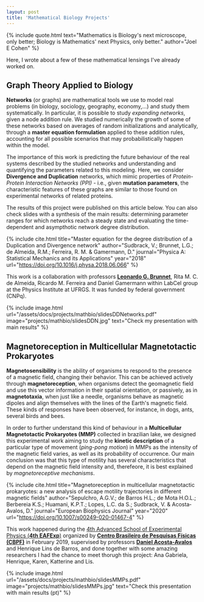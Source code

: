 ```yaml
---
layout: post
title: 'Mathematical Biology Projects'
---
```


{% include quote.html text="Mathematics is Biology's next microscope, only better; Biology is Mathematics' next Physics, only better." author="Joel E Cohen" %}

Here, I wrote about a few of these mathematical lensings I've already worked on. 

## Graph Theory Applied to Biology

**Networks** (or graphs) are mathematical tools we use to model real problems (in biology, sociology, geography, economy,...) and study them systematically. In particular, it is possible to study *expanding networks*, given a node addition rule. We studied numerically the growth of some of these networks based on averages of random initializations and analytically, through a **master equation formulation** applied to these addition rules, accounting for all possible scenarios that may probabilistically happen within the model. 

The importance of this work is predicting the future behaviour of the real systems described by the studied networks and understanding and quantifying the parameters related to this modeling. Here, we consider **Divergence and Duplication** networks, which mimic properties of *Protein-Protein Interaction Networks (PPI)* - i.e., given **mutation parameters**, the characteristic features of these graphs are similar to those found on experimental networks of related proteins. 

The results of this project were published on this article below. You can also check slides with a synthesis of the main results: determining parameter ranges for which networks reach a steady state and evaluating the time-dependent and asympthotic network degree distribution. 

{% include cite.html title="Master equation for the degree distribution of a Duplication and Divergence network" author="Sudbrack, V.; Brunnet, L.G.; de Almeida, R.M.; Ferreira, R. M. & Gamermann, D." journal="Physica A: Statistical Mechanics and its Applications" year="2018" url="https://doi.org/10.1016/j.physa.2018.06.066" %}

This work is a collaboration with professors **[Leonardo G. Brunnet](http://pcleon.if.ufrgs.br/)**, Rita M. C. de Almeida, Ricardo M. Ferreira and Daniel Gamermann within LabCel group at the Physics Institute at UFRGS. It was funded by federal government (CNPq).

{% include image.html url="/assets/docs/projects/mathbio/slidesDDNetworks.pdf" image="projects/mathbio/slidesDDN.jpg" text="Check my presentation with main results" %}

## Magnetoreception in Multicellular Magnetotactic Prokaryotes

**Magnetosensibility** is the ability of organisms to respond to the presence of a magnetic field, changing their behavior. This can be achieved actively through **magnetoreception**, when organisms detect the geomagnetic field and use this vector information in their spatial orientation, or passively, as in **magnetotaxia**, when just like a needle, organisms behave as magnetic dipoles and align themselves with the lines of the Earth's magnetic field. These kinds of responses have been observed, for instance, in dogs, ants, several birds and bees.

In order to further understand this kind of behaviour in a **Multicellular Magnetotactic Prokaryotes (MMP)** collected in brazilian lake, we designed this experimental work aiming to study the **kinetic description** of a particular type of movement (*ping-pong motion*) in MMPs as the intensity of the magnetic field varies, as well as its probability of occurrence. Our main conclusion was that this type of motility has several characteristics that depend on the magnetic field intensity and, therefeore, it is best explained by *magnetoreceptive mechanisms*. 

{% include cite.html title="Magnetoreception in multicellular magnetotactic prokaryotes: a new analysis of escape motility trajectories in different magnetic fields" author="Sepulchro, A.G.V.; de Barros H.L.; de Mota H.O.L.; Berbereia K.S.; Huamani, K.P.T.; Lopes, L.C. da S.; Sudbrack, V. & Acosta‐Avalos, D." journal="European Biophysics Journal" year="2020" url="https://doi.org/10.1007/s00249-020-01467-4" %}

This work happened during the [4th Advanced School of Experimental Physics (**4th EAFExp**)](https://mesonpi.cat.cbpf.br/eafexp2019/) organized
by **[Centro Brasileiro de Pesquisas Físicas (CBPF)](http://www.cbpf.br/)** in February 2019, supervised by professors **[Daniel Acosta-Avalos](https://scholar.google.es/citations?user=CZk6iHkAAAAJ)** and Henrique Lins de Barros, and done together with some amazing researchers I had the chance to meet thorugh this project: Ana Gabriela, Henrique, Karen, Katterine and Lis.


{% include image.html url="/assets/docs/projects/mathbio/slidesMMPs.pdf" image="projects/mathbio/slidesMMPs.jpg" text="Check this presentation with main results (pt)" %}

